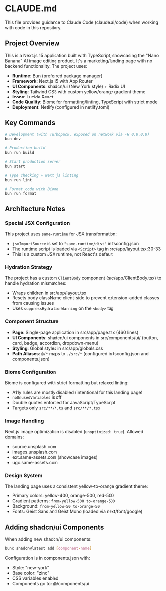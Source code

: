 # CLAUDE.md

This file provides guidance to Claude Code (claude.ai/code) when working with code in this repository.

## Project Overview

This is a Next.js 15 application built with TypeScript, showcasing the "Nano Banana" AI image editing product. It's a marketing/landing page with no backend functionality. The project uses:

- **Runtime**: Bun (preferred package manager)
- **Framework**: Next.js 15 with App Router
- **UI Components**: shadcn/ui (New York style) + Radix UI
- **Styling**: Tailwind CSS with custom yellow/orange gradient theme
- **Icons**: Lucide React
- **Code Quality**: Biome for formatting/linting, TypeScript with strict mode
- **Deployment**: Netlify (configured in netlify.toml)

## Key Commands

```bash
# Development (with Turbopack, exposed on network via -H 0.0.0.0)
bun dev

# Production build
bun run build

# Start production server
bun start

# Type checking + Next.js linting
bun run lint

# Format code with Biome
bun run format
```

## Architecture Notes

### Special JSX Configuration

This project uses `same-runtime` for JSX transformation:
- `jsxImportSource` is set to `"same-runtime/dist"` in tsconfig.json
- The runtime script is loaded via `<Script>` tag in src/app/layout.tsx:30-33
- This is a custom JSX runtime, not React's default

### Hydration Strategy

The project has a custom `ClientBody` component (src/app/ClientBody.tsx) to handle hydration mismatches:
- Wraps children in src/app/layout.tsx
- Resets body className client-side to prevent extension-added classes from causing issues
- Uses `suppressHydrationWarning` on the `<body>` tag

### Component Structure

- **Page**: Single-page application in src/app/page.tsx (460 lines)
- **UI Components**: shadcn/ui components in src/components/ui/ (button, card, badge, accordion, dropdown-menu)
- **Styling**: Global styles in src/app/globals.css
- **Path Aliases**: `@/*` maps to `./src/*` (configured in tsconfig.json and components.json)

### Biome Configuration

Biome is configured with strict formatting but relaxed linting:
- A11y rules are mostly disabled (intentional for this landing page)
- `noUnusedVariables` is off
- Double quotes enforced for JavaScript/TypeScript
- Targets only `src/**/*.ts` and `src/**/*.tsx`

### Image Handling

Next.js image optimization is disabled (`unoptimized: true`). Allowed domains:
- source.unsplash.com
- images.unsplash.com
- ext.same-assets.com (showcase images)
- ugc.same-assets.com

### Design System

The landing page uses a consistent yellow-to-orange gradient theme:
- Primary colors: yellow-400, orange-500, red-500
- Gradient patterns: `from-yellow-500 to-orange-500`
- Background: `from-yellow-50 to-orange-50`
- Fonts: Geist Sans and Geist Mono (loaded via next/font/google)

## Adding shadcn/ui Components

When adding new shadcn/ui components:

```bash
bunx shadcn@latest add [component-name]
```

Configuration is in components.json with:
- Style: "new-york"
- Base color: "zinc"
- CSS variables enabled
- Components go to: @/components/ui
